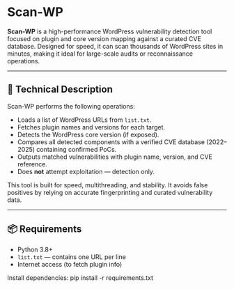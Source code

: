 # Scan-WP

**Scan-WP** is a high-performance WordPress vulnerability detection tool focused on plugin and core version mapping against a curated CVE database. Designed for speed, it can scan thousands of WordPress sites in minutes, making it ideal for large-scale audits or reconnaissance operations.

---

## 🧠 Technical Description

Scan-WP performs the following operations:

- Loads a list of WordPress URLs from `list.txt`.
- Fetches plugin names and versions for each target.
- Detects the WordPress core version (if exposed).
- Compares all detected components with a verified CVE database (2022–2025) containing confirmed PoCs.
- Outputs matched vulnerabilities with plugin name, version, and CVE reference.
- Does **not** attempt exploitation — detection only.

This tool is built for speed, multithreading, and stability. It avoids false positives by relying on accurate fingerprinting and curated vulnerability data.

---

## 📦 Requirements

- Python 3.8+
- `list.txt` — contains one URL per line
- Internet access (to fetch plugin info)

Install dependencies:
pip install -r requirements.txt
